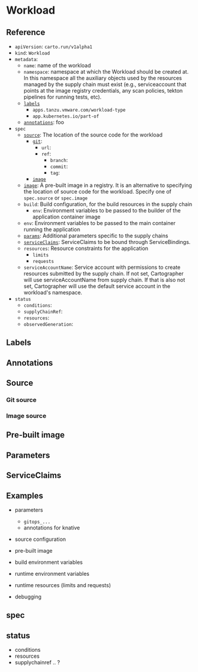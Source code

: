 # Workload

## Reference

- `apiVersion`: `carto.run/v1alpha1`
- `kind`: `Workload`
- `metadata`:
  - `name`: name of the workload
  - `namespace`: namespace at which the Workload should be created at. In
    this namespace all the auxiliary objects used by the resources managed by
    the supply chain must exist (e.g., serviceaccount that points at the image
    registry credentials, any scan policies, tekton pipelines for running tests,
    etc).
  - [`labels`](#labels)
    - `apps.tanzu.vmware.com/workload-type`
    - `app.kubernetes.io/part-of`
  - [`annotations`](#annotations): foo
- `spec`
  - [`source`](#source): The location of the source code for the workload
    - [`git`](#git-source):
      - `url`:
      - `ref`:
        - `branch`:
        - `commit`:
        - `tag`:
    - [`image`](#image-source)
  - [`image`](#pre-built-image): A pre-built image in a registry. It is an alternative to
    specifying the location of source code for the workload. Specify one of
    `spec.source` or `spec.image`
  - `build`: Build configuration, for the build resources in the supply chain
    - `env`: Environment variables to be passed to the builder of the
      application container image
  - `env`: Environment variables to be passed to the main container running
    the application
  - [`params`](#parameters): Additional parameters specific to the supply chains
  - [`serviceClaims`](#serviceclaims): ServiceClaims to be bound through ServiceBindings.
  - `resources`: Resource constraints for the application
    - `limits`
    - `requests`
  - `serviceAccountName`: Service account with permissions to create
    resources submitted by the supply chain. If not set, Cartographer will
    use serviceAccountName from supply chain. If that is also not set, 
    Cartographer will use the default service account in the workload's
    namespace.
- `status`
  - `conditions`:
  - `supplyChainRef`:
  - `resources`:
  - `observedGeneration`:


## Labels

## Annotations

## Source

### Git source

### Image source

## Pre-built image

## Parameters

## ServiceClaims


## Examples
     


- parameters
  - `gitops_...`
  - annotations for knative

- source configuration

- pre-built image

- build environment variables

- runtime environment variables

- runtime resources (limits and requests)

- debugging


## spec

## status

- conditions
- resources
- supplychainref .. ?

